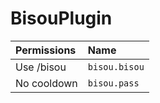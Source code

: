 # BisouPlugin

| Permissions | Name          | 
| :--------   | :-------      | 
| Use /bisou  | `bisou.bisou` | 
| No cooldown | `bisou.pass`  |
